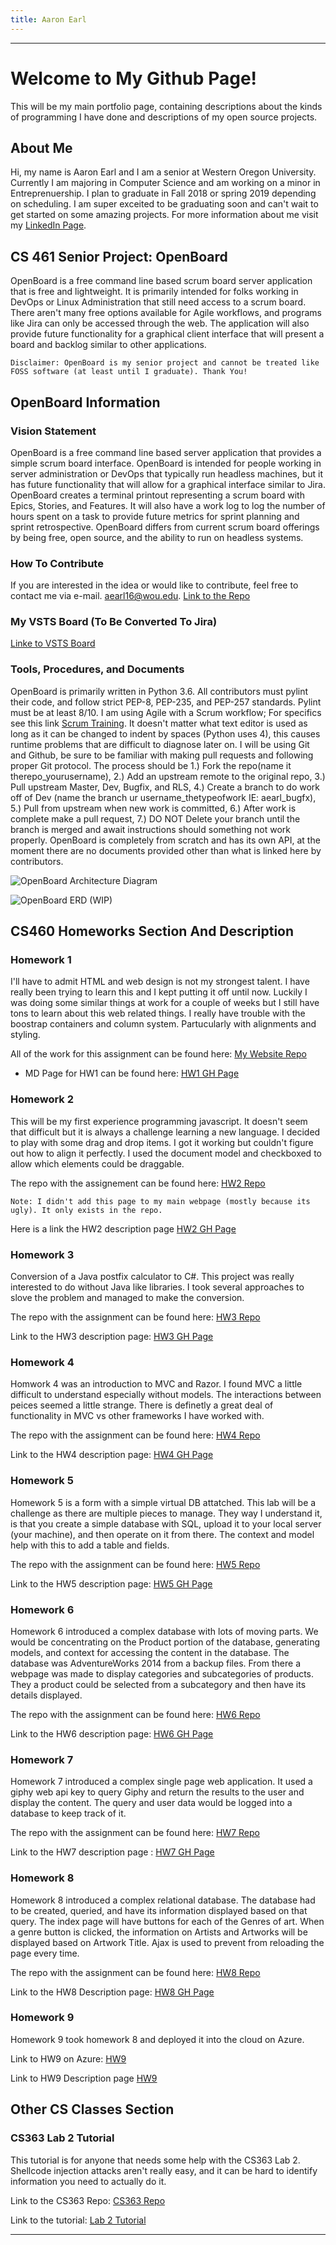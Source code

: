 ```yaml
---
title: Aaron Earl
---
```


----

# Welcome to My Github Page!

This will be my main portfolio page, containing descriptions about the kinds of programming I have done and descriptions of my open source projects.

## About Me

Hi, my name is Aaron Earl and I am a senior at Western Oregon University. Currently I am majoring in Computer Science and am working on a minor in Entreprenuership. I plan to graduate in Fall 2018 or spring 2019 depending on scheduling. I am super exceited to be graduating soon and can't wait to get started on some amazing projects. For more information about me visit my [LinkedIn Page](https://www.linkedin.com/in/aaron-earl-0ab12746/).

## CS 461 Senior Project: OpenBoard

OpenBoard is a free command line based scrum board server application that is free and lightweight. It is primarily intended for folks working in DevOps or Linux Administration that still need access to a scrum board. There aren't many free options available for Agile workflows, and programs like Jira can only be accessed through the web. The application will also provide future functionality for a graphical client interface that will present a board and backlog similar to other applications. 

    Disclaimer: OpenBoard is my senior project and cannot be treated like FOSS software (at least until I graduate). Thank You!

## OpenBoard Information

### Vision Statement

OpenBoard is a free command line based server application that provides a simple scrum board interface. OpenBoard is intended for people working in server administration or DevOps that typically run headless machines, but it has future functionality that will allow for a graphical interface similar to Jira. OpenBoard creates a terminal printout representing a scrum board with Epics, Stories, and Features. It will also have a work log to log the number of hours spent on a task to provide future metrics for sprint planning and sprint retrospective. OpenBoard differs from current scrum board offerings by being free, open source, and the ability to run on headless systems.

### How To Contribute

If you are interested in the idea or would like to contribute, feel free to contact me via e-mail. aearl16@wou.edu.
[Link to the Repo](https://github.com/aearl16/OpenBoard)

### My VSTS Board (To Be Converted To Jira)

[Linke to VSTS Board](https://openscrum.visualstudio.com/OpenBoard/OpenBoard%20Team/_dashboards)

### Tools, Procedures, and Documents

OpenBoard is primarily written in Python 3.6. All contributors must pylint their code, and follow strict PEP-8, PEP-235, and PEP-257 standards. Pylint must be at least 8/10. I am using Agile with a Scrum workflow; For specifics see this link [Scrum Training](http://scrumtrainingseries.com/). It doesn't matter what text editor is used as long as it can be changed to indent by spaces (Python uses 4), this causes runtime problems that are difficult to diagnose later on. I will be using Git and Github, be sure to be familiar with making pull requests and following proper Git protocol. The process should be 1.) Fork the repo(name it therepo_yourusername), 2.) Add an upstream remote to the original repo, 3.) Pull upstream Master, Dev, Bugfix, and RLS, 4.) Create a branch to do work off of Dev (name the branch ur username_thetypeofwork IE: aearl_bugfx), 5.) Pull from upstream when new work is committed, 6.) After work is complete make a pull request, 7.) DO NOT Delete your branch until the branch is merged and await instructions should something not work properly. OpenBoard is completely from scratch and has its own API, at the moment there are no documents provided other than what is linked here by contributors.

![OpenBoard Architecture Diagram](/img/OpenBoard.png)

![OpenBoard ERD (WIP)](/img/OpenBoardERD.png)

## CS460 Homeworks Section And Description

### Homework 1

I'll have to admit HTML and web design is not my strongest talent. I have really been trying to learn this and I kept putting it off until now. Luckily I was doing some similar things at work for a couple of weeks but I still have tons to learn about this web related things. I really have trouble with the boostrap containers and column system. Partucularly with alignments and styling.

All of the work for this assignment can be found here: [My Website Repo](https://github.com/aearl16/CS460_Web)

- MD Page for HW1 can be found here: [HW1 GH Page](src/hw1.md)

### Homework 2

This will be my first experience programming javascript. It doesn't seem that difficult but it is always a challenge learning a new language. I decided to play with some drag and drop items. I got it working but couldn't figure out how to align it perfectly. I used the document model and checkboxed to allow which elements could be draggable.

The repo with the assignement can be found here: [HW2 Repo](https://github.com/aearl16/CS460_HW2)

    Note: I didn't add this page to my main webpage (mostly because its ugly). It only exists in the repo.

Here is a link the HW2 description page [HW2 GH Page](src/hw2.md)

### Homework 3

 Conversion of a Java postfix calculator to C#. This project was really interested to do without Java like libraries. I took several approaches to slove the problem and managed to make the conversion.

 The repo with the assignment can be found here: [HW3 Repo](https://github.com/aearl16/CS460_HW3)

 Link to the HW3 description page: [HW3 GH Page](src/hw3.md)

### Homework 4

Homwork 4 was an introduction to MVC and Razor. I found MVC a little difficult to understand especially without models. The interactions between peices seemed a little strange. There is definetly a great deal of functionality in MVC vs other frameworks I have worked with.

The repo with the assignment can be found here: [HW4 Repo](https://github.com/aearl16/CS460_HW4)

Link to the HW4 description page: [HW4 GH Page](src/hw4.md)

### Homework 5

Homework 5 is a form with a simple virtual DB attatched. This lab will be a challenge as there are multiple pieces to manage. They way I understand it, is that you create a simple database with SQL, upload it to your local server (your machine), and then operate on it from there. The context and model help with this to add a table and fields.

The repo with the assignment can be found here: [HW5 Repo](https://github.com/aearl16/CS460_HW5)

Link to the HW5 description page: [HW5 GH Page](src/hw5.md)

### Homework 6

Homework 6 introduced a complex database with lots of moving parts. We would be concentrating on the Product portion of the database, generating models, and context for accessing the content in the database. The database was AdventureWorks 2014 from a backup files. From there a webpage was made to display categories and subcategories of products. They a product could be selected from a subcategory and then have its details displayed.

The repo with the assignment can be found here: [HW6 Repo](https://github.com/aearl16/CS460_HW6)

Link to the HW6 description page: [HW6 GH Page](src/hw6.md)

### Homework 7

Homework 7 introduced a complex single page web application. It used a giphy web api key to query Giphy and return the results to the user and display the content. The query and user data would be logged into a database to keep track of it.

The repo with the assignment can be found here: [HW7 Repo](https://github.com/aearl16/CS460_HW7)

Link to the HW7 description page : [HW7 GH Page](src/hw7.md)

### Homework 8

Homework 8 introduced a complex relational database. The database had to be created, queried, and have its information displayed based on that query. The index page will have buttons for each of the Genres of art. When a genre button is clicked, the information on Artists and Artworks will be displayed based on Artwork Title. Ajax is used to prevent from reloading the page every time.

The repo with the assignment can be found here: [HW8 Repo](https://github.com/aearl16/CS460_HW8)

Link to the HW8 Description page: [HW8 GH Page](src/hw8.md)

### Homework 9

Homework 9 took homework 8 and deployed it into the cloud on Azure.

Link to HW9 on Azure: [HW9](http://homework8.azurewebsites.net)

Link to HW9 Description page [HW9](src/hw9.md)

## Other CS Classes Section

### CS363 Lab 2 Tutorial

This tutorial is for anyone that needs some help with the CS363 Lab 2. Shellcode injection attacks aren't really easy, and it can be hard to identify information you need to actually do it.

Link to the CS363 Repo: [CS363 Repo](https://github.com/aearl16/CS363)

Link to the tutorial: [Lab 2 Tutorial](src/CS363-Lab2.md)

 ----